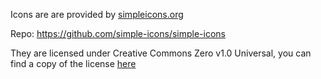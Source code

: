 Icons are are provided by [simpleicons.org](https://simpleicons.org)

Repo: https://github.com/simple-icons/simple-icons

They are licensed under Creative Commons Zero v1.0 Universal, you can find a copy of the license [here](https://github.com/simple-icons/simple-icons/blob/develop/LICENSE.md)

